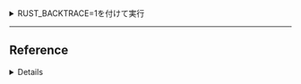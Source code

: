 <details>
<summary>RUST_BACKTRACE=1を付けて実行</summary>

```
RUST_BACKTRACE=1 ./caesar_enc.exe
Please enter a text to encrypt:
HellO WOrLd
HellO
thread 'main' panicked at 'attempt to add with overflow', caesar_enc.rs:7:26
stack backtrace:
   0: std::panicking::begin_panic_handler
             at /rustc/4b91a6ea7258a947e59c6522cd5898e7c0a6a88f/library\std\src\panicking.rs:584
   1: core::panicking::panic_fmt
             at /rustc/4b91a6ea7258a947e59c6522cd5898e7c0a6a88f/library\core\src\panicking.rs:142
   2: core::panicking::panic
             at /rustc/4b91a6ea7258a947e59c6522cd5898e7c0a6a88f/library\core\src\panicking.rs:48
   3: alloc::boxed::Box<T>::from_raw
   4: alloc::boxed::Box<T>::from_raw
   5: alloc::boxed::Box<T>::from_raw
   6: core::ops::function::FnOnce::call_once
note: Some details are omitted, run with `RUST_BACKTRACE=full` for a verbose backtrace.
```

</details>

---

## Reference

<details>

[How to Install Python pip on Ubuntu 22.04](https://linuxhint.com/install-python-pip-ubuntu-22-04/)

[pip/pip3のパッケージインストール時にWARNINGが出るときの対応 – EXCEEDSYSTEM](https://www.exceedsystem.net/2020/09/29/1321/)

[panic!で回復不能なエラー - The Rust Programming Language 日本語版](https://doc.rust-jp.rs/book-ja/ch09-01-unrecoverable-errors-with-panic.html)

[【Python】round()を使って小数点の四捨五入を行う！｜フライテック](https://flytech.work/blog/21651/)

[Rust Playground](https://play.rust-lang.org/?version=stable&mode=debug&edition=2018&gist=dafaeef0233d4424fdaf3626595e40f2)

[Rust Playground](https://play.rust-lang.org/?version=stable&mode=debug&edition=2018&gist=34e0e3608accdca4072163d2b4063d89)

[Rust 文字列を指定した区切り文字で区切って逆順にする | mebee](https://mebee.info/2022/08/06/post-76007/)

[Rustで「文字が特定の文字集合に含まれるか」を判定するのはどれが速いか | κeenのHappy Hacκing Blog](https://keens.github.io/blog/2019/10/06/rustde_mojigatokuteinomojishuugounifukumareruka_wohanteisurunohadoregahayaika/)

[convert i32 to a string rust Code Example](https://www.codegrepper.com/code-examples/rust/convert+i32+to+a+string+rust)

[Carbon Language が発表されたので実際に動かしてみた](https://zenn.dev/blendthink/articles/d1a3b397bdae82)

[C++ compiler support - cppreference.com](https://en.cppreference.com/w/cpp/compiler_support)

[Rustでの整数オーバーフローまとめ - Qiita](https://qiita.com/garkimasera/items/c5e06de1a7c66aa7652a)

[enginearn/Rust_the_Book](https://github.com/enginearn/Rust_the_Book)

[トレンド - Qiita](https://qiita.com/trend)

[記事を探す | Zenn](https://zenn.dev/articles/explore?order=alltime)

[Pythonでリストの要素をシャッフル（random.shuffle, sample） | note.nkmk.me](https://note.nkmk.me/python-random-shuffle/)

[Pythonを使ってランダムな文字列を生成 - Qiita](https://qiita.com/Scstechr/items/c3b2eb291f7c5b81902a)

[無料 英和辞書データ ダウンロード - ブラウザで使えるWeb便利ツール](https://kujirahand.com/web-tools/EJDictFreeDL.php)

</details>
